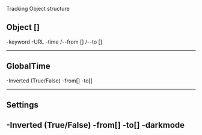 Tracking Object structure

Object []
---------------------
-keyword
-URL
-time
/--from []
/--to []

-------------------

GlobalTime
-------------------------
-Inverted (True/False)
-from[]
-to[]

--------------------

Settings
---------------------------
-Inverted (True/False)
-from[]
-to[]
-darkmode
-
